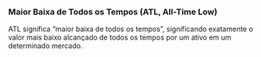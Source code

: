 ### Maior Baixa de Todos os Tempos (ATL, All-Time Low)

ATL significa “maior baixa de todos os tempos”, significando exatamente o valor mais baixo alcançado de todos os tempos por um ativo em um determinado mercado.

